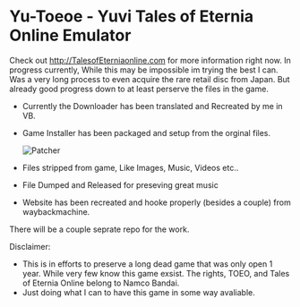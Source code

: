 # Yu-Toeoe - Yuvi Tales of Eternia Online Emulator

Check out http://TalesofEterniaonline.com for more information right now.
In progress currently, While this may be impossible im trying the best I can. Was a very long process to even acquire the rare retail disc from Japan. But already good progress down to at least perserve the files in the game.
 - Currently the Downloader has been translated and Recreated by me in VB.
 - Game Installer has been packaged and setup from the orginal files.
 
   ![Patcher](http://talesofeterniaonline.com/github/downloader1.jpg)
 - Files stripped from game, Like Images, Music, Videos etc..
  - File Dumped and Released for preseving great music
 - Website has been recreated and hooke properly (besides a couple) from waybackmachine.

There will be a couple seprate repo for the work.

Disclaimer:
 - This is in efforts to preserve a long dead game that was only open 1 year. While very few know this game exsist. The rights, TOEO, and Tales of Eternia Online belong to Namco Bandai. 
- Just doing what I can to have this game in some way avaliable. 
